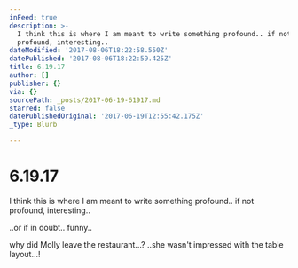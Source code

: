 ```yaml
---
inFeed: true
description: >-
  I think this is where I am meant to write something profound.. if not
  profound, interesting..
dateModified: '2017-08-06T18:22:58.550Z'
datePublished: '2017-08-06T18:22:59.425Z'
title: 6.19.17
author: []
publisher: {}
via: {}
sourcePath: _posts/2017-06-19-61917.md
starred: false
datePublishedOriginal: '2017-06-19T12:55:42.175Z'
_type: Blurb

---
```

# 6.19.17

I think this is where I am meant to write something profound.. if not profound, interesting..

..or if in doubt.. funny..

why did Molly leave the restaurant...? ..she wasn't impressed with the table layout...!